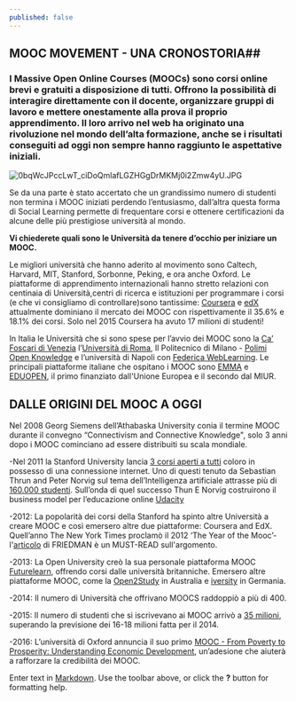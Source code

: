 ```yaml
---
published: false
---
```

## MOOC MOVEMENT - UNA CRONOSTORIA##

### I Massive Open Online Courses (MOOCs) sono corsi online brevi e gratuiti a disposizione di tutti. Offrono la possibilità di interagire direttamente con il docente, organizzare gruppi di lavoro e mettere onestamente alla prova il proprio apprendimento. Il loro arrivo nel web ha originato una rivoluzione nel mondo dell’alta formazione, anche se i risultati conseguiti ad oggi non sempre hanno raggiunto le aspettative iniziali.

![0bqWcJPccLwT_ciDoQmlafLGZHGgDrMKMj0i2Zmw4yU.JPG]({{site.baseurl}}/_posts/0bqWcJPccLwT_ciDoQmlafLGZHGgDrMKMj0i2Zmw4yU.JPG)


Se da una parte è stato accertato che un grandissimo numero di studenti non termina i MOOC iniziati perdendo l’entusiasmo, dall’altra questa forma di Social Learning permette di frequentare corsi e ottenere certificazioni da alcune delle più prestigiose università al mondo. 

**Vi chiederete quali sono le Università da tenere d’occhio per iniziare un MOOC.**

Le migliori università che hanno aderito al movimento sono  Caltech, Harvard, MIT, Stanford, Sorbonne, Peking, e ora anche Oxford.
Le piattaforme di apprendimento internazionali hanno stretto relazioni con centinaia di Università,centri di ricerca e istituzioni per programmare i corsi (e che vi consigliamo di controllare)sono tantissime: [Coursera](https://www.coursera.org/) e [edX](https://www.edx.org/)  attualmente dominiano il mercato dei MOOC con rispettivamente il 35.6% e 18.1%  dei corsi.  Solo nel 2015 Coursera ha avuto 17 milioni di studenti!

In Italia le Università che si sono spese per l’avvio dei MOOC sono la [Ca’ Foscari di Venezia](http://ok.unive.it/) l’[Università di Roma](https://www.coursera.org/sapienza), Il Politecnico di Milano - [Polimi Open Knowledge](https://www.pok.polimi.it/) e l’università di Napoli con [Federica WebLearning](http://www.federica.eu/). Le principali piattaforme italiane che ospitano i MOOC sono [EMMA](http://platform.europeanmoocs.eu/) e [EDUOPEN](http://eduopen.org/), il primo finanziato dall'Unione Europea e il secondo dal MIUR.

## DALLE ORIGINI DEL MOOC A OGGI 
Nel 2008 Georg Siemens dell’Athabaska University conia il termine MOOC durante il convegno “Connectivism and Connective Knowledge", solo 3 anni dopo i MOOC cominciano ad essere distribuiti su scala mondiale.

-Nel 2011 la Stanford University lancia [3 corsi aperti a tutti](http://ai.stanford.edu/~ang/papers/mooc14-OriginsOfModernMOOC.pdf) coloro in possesso di una connessione internet. Uno di questi tenuto da Sebastian Thrun and Peter Norvig sul tema dell’Intelligenza artificiale attrasse più di [160.000 studenti](https://www.wired.com/2012/03/ff_aiclass/). Sull’onda di quel successo Thun E Norvig costruirono il business model per l’educazione online [Udacity](https://www.udacity.com/)


-2012: La popolarità dei corsi della Stanford ha spinto altre Università a creare MOOC e così emersero altre due piattaforme: Coursera and EdX.  Quell’anno The New York Times proclamò il 2012 ‘The Year of the Mooc’- l'[articolo](http://www.nytimes.com/2012/05/16/opinion/friedman-come-the-revolution.html?_r=0) di FRIEDMAN è un MUST-READ sull'argomento.

-2013: La Open University creò la sua personale piattaforma MOOC [Futurelearn](https://www.futurelearn.com/), offrendo corsi dalle università britanniche. Emersero altre piattaforme MOOC, come la [Open2Study](http://moocnewsandreviews.com/aussie-collaborative-launches-new-mooc-platform-open2study/) in Australia e [iversity](https://iversity.org/) in Germania.

-2014: Il numero di Università che offrivano MOOCS raddoppiò a più di 400. 

-2015: Il numero di studenti che si iscrivevano ai MOOC arrivò a [35 milioni](https://www.class-central.com/report/moocs-2015-stats/), superando la previsione dei 16-18 milioni fatta per il 2014.

-2016: L’università di Oxford annuncia il suo primo [MOOC -  From Poverty to Prosperity: Understanding Economic Development](https://www.edx.org/course/poverty-prosperity-understanding-oxfordx-oxbsg01x), un’adesione che aiuterà a rafforzare la credibilità dei MOOC.





Enter text in [Markdown](http://daringfireball.net/projects/markdown/). Use the toolbar above, or click the **?** button for formatting help.
